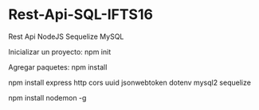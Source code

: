 # Rest-Api-SQL-IFTS16

Rest Api NodeJS Sequelize MySQL

Inicializar un proyecto: npm init

Agregar paquetes: npm install <package>

npm install express http cors uuid jsonwebtoken dotenv mysql2 sequelize

npm install nodemon -g
